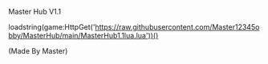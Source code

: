 Master Hub V1.1

loadstring(game:HttpGet('https://raw.githubusercontent.com/Master12345obby/MasterHub/main/MasterHub1.1lua.lua'))()

(Made By Master)
